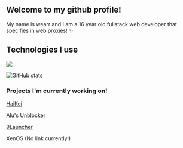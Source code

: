 ## Welcome to my github profile!

My name is wearr and I am a 16 year old fullstack web developer that specifies in web proxies! ✨

## Technologies I use
[![](https://skillicons.dev/icons?i=html,css,js,typescript,nodejs,vscode,nginx,github,&theme=light)](https://skillicons.dev)

![GitHub stats](https://github-readme-stats.vercel.app/api?username=wearrrrr)

### Projects I'm currently working on!

[HaiKei](https://github.com/wearrrrr/HaiKei)

[Alu's Unblocker](https://github.com/wearrrrr/AlusUnblocker)

[9Launcher](https://github.com/wearrrrr/9Launcher)

XenOS (No link currently!)

